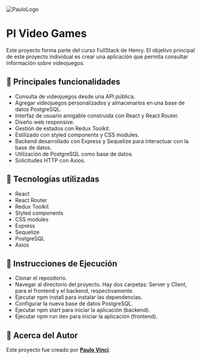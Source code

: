 
![PauloLogo](https://res.cloudinary.com/dvptbowso/image/upload/v1698321837/PI_Videogames/sn7z4wl8vrz8wgh27cgj.jpg)

# **PI Video Games**

Este proyecto forma parte del curso FullStack de Henry. El objetivo principal de este proyecto individual es crear una aplicación que permita consultar información sobre videojuegos.

## **🧾 Principales funcionalidades**

-  Consulta de videojuegos desde una API pública.
-  Agregar videojuegos personalizados y almacenarlos en una base de datos PostgreSQL.
-  Interfaz de usuario amigable construida con React y React Router.
-  Diseño web responsive.
-  Gestión de estados con Redux Toolkit.
-  Estilizado con styled components y CSS modules.
-  Backend desarrollado con Express y Sequelize para interactuar con la base de datos.
-  Utilización de PostgreSQL como base de datos.
-  Solicitudes HTTP con Axios.

## **🧾 Tecnologías utilizadas**

-  React
-  React Router
-  Redux Toolkit
-  Styled components
-  CSS modules
-  Express
-  Sequelize
-  PostgreSQL
-  Axios

## **🧾 Instrucciones de Ejecución**

-  Clonar el repositorio.
-  Navegar al directorio del proyecto. Hay dos carpetas: Server y Client, para el frontend y el backend, respectivamente.
-  Ejecutar npm install para instalar las dependencias.
-  Configurar la nueva base de datos PostgreSQL.
-  Ejecutar npm start para iniciar la aplicación (backend).
-  Ejecutar npm run dev para iniciar la aplicación (frontend).

## **🧾 Acerca del Autor**

Este proyecto fue creado por [**Paulo Vinci**](https://www.linkedin.com/in/paulo-damian-vinci/).
